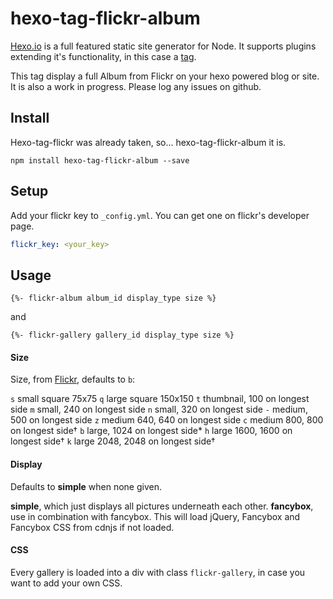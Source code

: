 # hexo-tag-flickr-album

[Hexo.io](http://hexo.io/) is a full featured static site generator for Node. It supports plugins extending it's functionality, in this case a [tag](http://hexo.io/docs/plugins.html#Tag).

This tag display a full Album from Flickr on your hexo powered blog or site. It is also a work in progress. Please log any issues on github. 

## Install

Hexo-tag-flickr was already taken, so... hexo-tag-flickr-album it is. 

```shell
npm install hexo-tag-flickr-album --save
```

## Setup

Add your flickr key to  `_config.yml`. You can get one on flickr's developer page. 

```yml
flickr_key: <your_key>
```

## Usage


```ejs
{%- flickr-album album_id display_type size %}
```

and 

```ejs
{%- flickr-gallery gallery_id display_type size %}
```

#### Size

Size, from [Flickr](https://www.flickr.com/services/api/misc.urls.html), defaults to `b`:

`s`   small square 75x75
`q`   large square 150x150
`t`   thumbnail, 100 on longest side
`m`   small, 240 on longest side
`n`   small, 320 on longest side
`-`   medium, 500 on longest side
`z`   medium 640, 640 on longest side
`c`   medium 800, 800 on longest side†
`b`   large, 1024 on longest side*
`h`   large 1600, 1600 on longest side†
`k`   large 2048, 2048 on longest side†

#### Display

Defaults to **simple** when none given.

**simple**, which just displays all pictures underneath each other.
**fancybox**, use in combination with fancybox. This will load jQuery, Fancybox and Fancybox CSS from cdnjs if not loaded. 

#### CSS

Every gallery is loaded into a div with class `flickr-gallery`, in case you want to add your own CSS. 